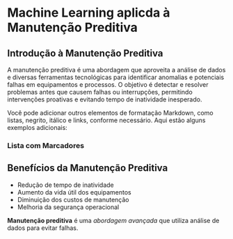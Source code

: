 # Machine Learning aplicda à Manutenção Preditiva

## Introdução à Manutenção Preditiva

A manutenção preditiva é uma abordagem que aproveita a análise de dados e diversas ferramentas tecnológicas para identificar anomalias e potenciais falhas em equipamentos e processos. O objetivo é detectar e resolver problemas antes que causem falhas ou interrupções, permitindo intervenções proativas e evitando tempo de inatividade inesperado.

Você pode adicionar outros elementos de formatação Markdown, como listas, negrito, itálico e links, conforme necessário. Aqui estão alguns exemplos adicionais:

### Lista com Marcadores


## Benefícios da Manutenção Preditiva

- Redução de tempo de inatividade
- Aumento da vida útil dos equipamentos
- Diminuição dos custos de manutenção
- Melhoria da segurança operacional


**Manutenção preditiva** é uma *abordagem avançada* que utiliza análise de dados para evitar falhas.
